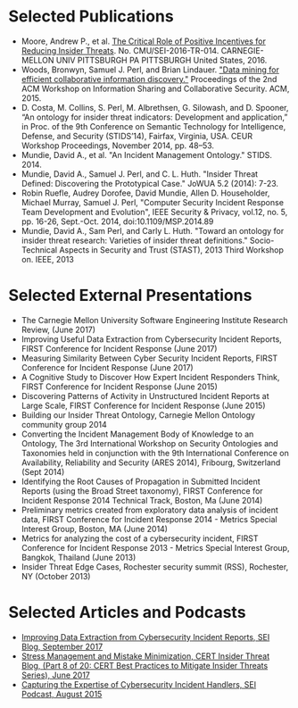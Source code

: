 # Selected Publications
- Moore, Andrew P., et al. [The Critical Role of Positive Incentives for Reducing Insider Threats](https://resources.sei.cmu.edu/library/asset-view.cfm?assetid=484917). No. CMU/SEI-2016-TR-014. CARNEGIE-MELLON UNIV PITTSBURGH PA PITTSBURGH United States, 2016.
- Woods, Bronwyn, Samuel J. Perl, and Brian Lindauer. ["Data mining for efficient collaborative information discovery."](https://dl.acm.org/citation.cfm?doid=2808128.2808130) Proceedings of the 2nd ACM Workshop on Information Sharing and Collaborative Security. ACM, 2015.
- D. Costa, M. Collins, S. Perl, M. Albrethsen, G. Silowash, and D. Spooner, “An ontology for insider threat indicators: Development and application,” in Proc. of the 9th Conference on Semantic Technology for Intelligence, Defense, and Security (STIDS’14), Fairfax, Virginia, USA. CEUR Workshop Proceedings, November 2014, pp. 48–53.
- Mundie, David A., et al. "An Incident Management Ontology." STIDS. 2014.
- Mundie, David A., Samuel J. Perl, and C. L. Huth. "Insider Threat Defined: Discovering the Prototypical Case." JoWUA 5.2 (2014): 7-23.
- Robin Ruefle, Audrey Dorofee, David Mundie, Allen D. Householder, Michael Murray, Samuel J. Perl, "Computer Security Incident Response Team Development and Evolution", IEEE Security & Privacy, vol.12, no. 5, pp. 16-26, Sept.-Oct. 2014, doi:10.1109/MSP.2014.89 
- Mundie, David A., Sam Perl, and Carly L. Huth. "Toward an ontology for insider threat research: Varieties of insider threat definitions." Socio-Technical Aspects in Security and Trust (STAST), 2013 Third Workshop on. IEEE, 2013

# Selected External Presentations 
- The Carnegie Mellon University Software Engineering Institute Research Review, (June 2017)
- Improving Useful Data Extraction from Cybersecurity Incident Reports, FIRST Conference for Incident Response (June 2017)
- Measuring Similarity Between Cyber Security Incident Reports, FIRST Conference for Incident Response (June 2017)
- A Cognitive Study to Discover How Expert Incident Responders Think, FIRST Conference for Incident Response (June 2015)
- Discovering Patterns of Activity in Unstructured Incident Reports at Large Scale, FIRST Conference for Incident Response (June 2015)
- Building our Insider Threat Ontology, Carnegie Mellon Ontology community group 2014
- Converting the Incident Management Body of Knowledge to an Ontology, The 3rd International Workshop on Security Ontologies and Taxonomies held in conjunction with the 9th International Conference on Availability, Reliability and Security (ARES 2014), Fribourg, Switzerland (Sept 2014)
- Identifying the Root Causes of Propagation in Submitted Incident Reports (using the Broad Street taxonomy), FIRST Conference for Incident Response 2014 Technical Track, Boston, Ma (June 2014)
- Preliminary metrics created from exploratory data analysis of incident data, FIRST Conference for Incident Response 2014 - Metrics Special Interest Group, Boston, MA (June 2014)
- Metrics for analyzing the cost of a cybersecurity incident, FIRST Conference for Incident Response 2013 - Metrics Special Interest Group, Bangkok, Thailand (June 2013)
- Insider Threat Edge Cases, Rochester security summit (RSS), Rochester, NY (October 2013)

# Selected Articles and Podcasts
- [Improving Data Extraction from Cybersecurity Incident Reports, SEI Blog, September 2017](https://insights.sei.cmu.edu/sei_blog/2017/09/improving-data-extraction-from-cybersecurity-incident-reports.html)  
- [Stress Management and Mistake Minimization, CERT Insider Threat Blog, (Part 8 of 20: CERT Best Practices to Mitigate Insider Threats Series), June 2017](https://insights.sei.cmu.edu/insider-threat/2017/06/stress-management-and-mistake-minimization-part-8-of-20-cert-best-practices-to-mitigate-insider-thre.html)
- [Capturing the Expertise of Cybersecurity Incident Handlers, SEI Podcast, August 2015](http://www.cert.org/podcasts/podcast_episode.cfm?episodeid=443570)
